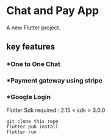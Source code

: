 # Chat and Pay App

A new Flutter project.

## key features
### *One to One Chat
### *Payment gateway using stripe
### *Google Login

Flutter Sdk required : 2.15 < sdk > 3.0.0

```
git clone this repo
flutter pub install
flutter run
```
